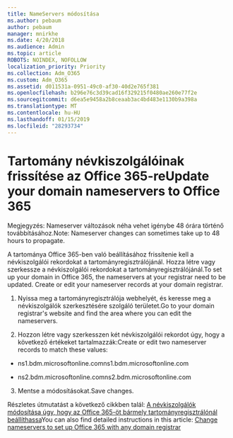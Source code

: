 ```yaml
---
title: NameServers módosítása
ms.author: pebaum
author: pebaum
manager: mnirkhe
ms.date: 4/20/2018
ms.audience: Admin
ms.topic: article
ROBOTS: NOINDEX, NOFOLLOW
localization_priority: Priority
ms.collection: Adm_O365
ms.custom: Adm_O365
ms.assetid: d011531a-0951-49c0-af30-40d2e765f381
ms.openlocfilehash: b296e76c3d39cad16f329215f0480ae260e77f2e
ms.sourcegitcommit: d6ea5e9458a2b8ceaab3ac4bd483e1130b9a398a
ms.translationtype: MT
ms.contentlocale: hu-HU
ms.lasthandoff: 01/15/2019
ms.locfileid: "28293734"
---
```

# <a name="update-your-domain-nameservers-to-office-365"></a><span data-ttu-id="a47a5-102">Tartomány névkiszolgálóinak frissítése az Office 365-re</span><span class="sxs-lookup"><span data-stu-id="a47a5-102">Update your domain nameservers to Office 365</span></span>

<span data-ttu-id="a47a5-103">Megjegyzés: Nameserver változások néha vehet igénybe 48 órára történő továbbításához.</span><span class="sxs-lookup"><span data-stu-id="a47a5-103">Note: Nameserver changes can sometimes take up to 48 hours to propagate.</span></span>
  
<span data-ttu-id="a47a5-p101">A tartománya Office 365-ben való beállításához frissítenie kell a névkiszolgálói rekordokat a tartományregisztrálójánál. Hozza létre vagy szerkessze a névkiszolgálói rekordokat a tartományregisztrálójánál.</span><span class="sxs-lookup"><span data-stu-id="a47a5-p101">To set up your domain in Office 365, the nameservers at your registrar need to be updated. Create or edit your nameserver records at your domain registrar.</span></span>
  
1. <span data-ttu-id="a47a5-106">Nyissa meg a tartományregisztrálója webhelyét, és keresse meg a névkiszolgálók szerkesztésére szolgáló területet.</span><span class="sxs-lookup"><span data-stu-id="a47a5-106">Go to your domain registrar's website and find the area where you can edit the nameservers.</span></span>
    
2. <span data-ttu-id="a47a5-107">Hozzon létre vagy szerkesszen két névkiszolgálói rekordot úgy, hogy a következő értékeket tartalmazzák:</span><span class="sxs-lookup"><span data-stu-id="a47a5-107">Create or edit two nameserver records to match these values:</span></span>
    
  - <span data-ttu-id="a47a5-108">ns1.bdm.microsoftonline.com</span><span class="sxs-lookup"><span data-stu-id="a47a5-108">ns1.bdm.microsoftonline.com</span></span>
    
  - <span data-ttu-id="a47a5-109">ns2.bdm.microsoftonline.com</span><span class="sxs-lookup"><span data-stu-id="a47a5-109">ns2.bdm.microsoftonline.com</span></span>
    
3. <span data-ttu-id="a47a5-110">Mentse a módosításokat.</span><span class="sxs-lookup"><span data-stu-id="a47a5-110">Save changes.</span></span>
    
<span data-ttu-id="a47a5-111">Részletes útmutatást a következő cikkben talál: [A névkiszolgálók módosítása úgy, hogy az Office 365-öt bármely tartományregisztrálónál beállíthassa](https://support.office.com/article/https://support.office.com/en-us/article/Change-nameservers-at-any-domain-registrar-to-set-up-Office-365-a8b487a9-2a45-4581-9dc4-5d28a47010a2.aspx)</span><span class="sxs-lookup"><span data-stu-id="a47a5-111">You can also find detailed instructions in this article: [Change nameservers to set up Office 365 with any domain registrar](https://support.office.com/article/https://support.office.com/en-us/article/Change-nameservers-at-any-domain-registrar-to-set-up-Office-365-a8b487a9-2a45-4581-9dc4-5d28a47010a2.aspx)</span></span>
  

